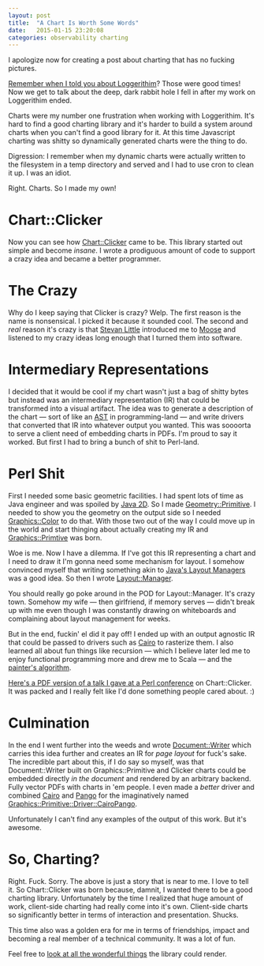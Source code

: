 ```yaml
---
layout: post
title:  "A Chart Is Worth Some Words"
date:   2015-01-15 23:20:08
categories: observability charting
---
```


I apologize now for creating a post about charting that has no fucking pictures.

[Remember when I told you about Loggerithim](http://onemogin.com/observability/tech/let-the-rithm-move-you.html)? Those were good times! Now we get to talk about the deep, dark rabbit hole I fell in after my work on Loggerithim ended.

Charts were my number one frustration when working with Loggerithim. It's hard to find a good charting library and it's harder to build a system around charts when you can't find a good library for it. At this time Javascript charting was shitty so dynamically generated charts were the thing to do.

Digression: I remember when my dynamic charts were actually written to the filesystem in a temp directory and served and I had to use cron to clean it up. I was an idiot.

Right. Charts. So I made my own!

# Chart::Clicker

Now you can see how [Chart::Clicker](https://metacpan.org/pod/Chart::Clicker) came to be. This library started out simple and become *insane*. I wrote a prodiguous amount of code to support a crazy idea and became a better programmer.

# The Crazy

Why do I keep saying that Clicker is crazy? Welp. The first reason is the name is nonsensical. I picked it because it sounded cool. The second and *real* reason it's crazy is that [Stevan Little](https://twitter.com/stevanlittle) introduced me to [Moose](https://metacpan.org/pod/Moose) and listened to my crazy ideas long enough that I turned them into software.

# Intermediary Representations

I decided that it would be cool if my chart wasn't just a bag of shitty bytes but instead was an intermediary representation (IR) that could be transformed into a visual artifact. The idea was to generate a description of the chart — sort of like an [AST](http://en.wikipedia.org/wiki/Abstract_syntax_tree) in programming-land — and write drivers that converted that IR into whatever output you wanted. This was soooorta to serve a client need of embedding charts in PDFs. I'm proud to say it worked.  But first I had to bring a bunch of shit to Perl-land.

# Perl Shit

First I needed some basic geometric facilities. I had spent lots of time as Java engineer and was spoiled by [Java 2D](http://docs.oracle.com/javase/tutorial/2d/). So I made [Geometry::Primitive](https://metacpan.org/pod/Geometry::Primitive). I needed to show you the geometry on the output side so I needed [Graphics::Color](https://metacpan.org/pod/Graphics::Color) to do that. With those two out of the way I could move up in the world and start thinging about actually creating my IR and [Graphics::Primtive](https://metacpan.org/pod/Graphics::Primitive) was born.

Woe is me. Now I have a dilemma. If I've got this IR representing a chart and I need to draw it I'm gonna need some mechanism for layout. I somehow convinced myself that writing something akin to [Java's Layout Managers](http://docs.oracle.com/javase/tutorial/uiswing/layout/visual.html) was a good idea.  So then I wrote [Layout::Manager](https://metacpan.org/pod/Layout::Manager).

You should really go poke around in the POD for Layout::Manager. It's crazy town. Somehow my wife — then girlfriend, if memory serves — didn't break up with me even though I was constantly drawing on whiteboards and complaining about layout management for weeks.

But in the end, fuckin' el did it pay off! I ended up with an output agnostic IR that could be passed to drivers such as [Cairo](https://metacpan.org/pod/Graphics::Primitive::Driver::Cairo) to rasterize them. I also learned all about fun things like recursion — which I believe later led me to enjoy functional programming more and drew me to Scala — and the [painter's algorithm](http://en.wikipedia.org/wiki/Painter%27s_algorithm).

[Here's a PDF version of a talk I gave at a Perl conference](/assets/talks/Data-Viz-w-ChartClicker.pdf) on Chart::Clicker. It was packed and I really felt like I'd done something people cared about. :)

# Culmination

In the end I went further into the weeds and wrote [Document::Writer](https://metacpan.org/release/Document-Writer) which carries this idea further and creates an IR for *page layout* for fuck's sake. The incredible part about this, if I do say so myself, was that Document::Writer built on Graphics::Primitive and Clicker charts could be embedded directly *in the document* and rendered by an arbitrary backend. Fully vector PDFs with charts in 'em people.  I even made a *better* driver and combined [Cairo](http://cairographics.org/) and [Pango](http://www.pango.org/) for the imaginatively named [Graphics::Primitive::Driver::CairoPango](https://metacpan.org/pod/Graphics::Primitive::Driver::CairoPango).

Unfortunately I can't find any examples of the output of this work. But it's awesome.

# So, Charting?

Right. Fuck. Sorry. The above is just a story that is near to me. I love to tell it. So Chart::Clicker was born because, damnit, I wanted there to be a good charting library. Unfortunately by the time I realized that huge amount of work, client-side charting had really come into it's own. Client-side charts so significantly better in terms of interaction and presentation. Shucks.

This time also was a golden era for me in terms of friendships, impact and becoming a real member of a technical community. It was a lot of fun.

Feel free to [look at all the wonderful things](https://metacpan.org/pod/Chart::Clicker#Renderers) the library could render.
